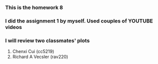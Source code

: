 ### This is the homework 8
### I did the assignment 1 by myself. Used couples of YOUTUBE videos

### I will review two classmates' plots
1. Chenxi Cui (cc5219)
2. Richard A Vecsler (rav220)
